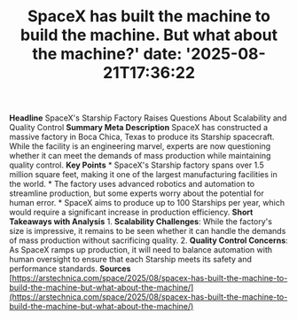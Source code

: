 ﻿---
title: "SpaceX has built the machine to build the machine. But what about the machine?'
date: '2025-08-21T17:36:22"
category: "Markets"
summary: ""
slug: "spacex has built the machine to build the machine but what a"
source_urls:
  - "https://arstechnica.com/space/2025/08/spacex-has-built-the-machine-to-build-the-machine-but-what-about-the-machine/"
seo:
  title: "SpaceX has built the machine to build the machine. But what about the machine? | Hash n Hedge'
  description: '"
  keywords: ["news", "markets", "brief"]
---
**Headline** SpaceX's Starship Factory Raises Questions About Scalability and Quality Control  **Summary Meta Description** SpaceX has constructed a massive factory in Boca Chica, Texas to produce its Starship spacecraft. While the facility is an engineering marvel, experts are now questioning whether it can meet the demands of mass production while maintaining quality control.  **Key Points**  * SpaceX's Starship factory spans over 1.5 million square feet, making it one of the largest manufacturing facilities in the world. * The factory uses advanced robotics and automation to streamline production, but some experts worry about the potential for human error. * SpaceX aims to produce up to 100 Starships per year, which would require a significant increase in production efficiency.  **Short Takeaways with Analysis**  1. **Scalability Challenges**: While the factory's size is impressive, it remains to be seen whether it can handle the demands of mass production without sacrificing quality. 2. **Quality Control Concerns**: As SpaceX ramps up production, it will need to balance automation with human oversight to ensure that each Starship meets its safety and performance standards.  **Sources** [https://arstechnica.com/space/2025/08/spacex-has-built-the-machine-to-build-the-machine-but-what-about-the-machine/](https://arstechnica.com/space/2025/08/spacex-has-built-the-machine-to-build-the-machine-but-what-about-the-machine/) 
